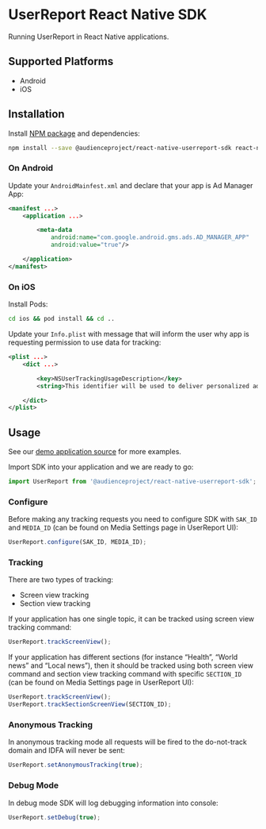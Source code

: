 # UserReport React Native SDK

Running UserReport in React Native applications.

## Supported Platforms

* Android
* iOS

## Installation

Install [NPM package](https://www.npmjs.com/package/@audienceproject/react-native-userreport-sdk) and dependencies:

```sh
npm install --save @audienceproject/react-native-userreport-sdk react-native-device-info
```

### On Android

Update your `AndroidMainfest.xml` and declare that your app is Ad Manager App:

```xml
<manifest ...>
    <application ...>

        <meta-data
            android:name="com.google.android.gms.ads.AD_MANAGER_APP"
            android:value="true"/>

    </application>
</manifest>
```

### On iOS

Install Pods:

```sh
cd ios && pod install && cd ..
```

Update your `Info.plist` with message that will inform the user why app is requesting permission to use data for tracking:

```xml
<plist ...>
    <dict ...>

        <key>NSUserTrackingUsageDescription</key>
        <string>This identifier will be used to deliver personalized ads to you.</string>

    </dict>
</plist>
```

## Usage

See our [demo application source](demo/App.js) for more examples.

Import SDK into your application and we are ready to go:

```js
import UserReport from '@audienceproject/react-native-userreport-sdk';
```

### Configure

Before making any tracking requests you need to configure SDK with `SAK_ID` and `MEDIA_ID` (can be found on Media Settings page in UserReport UI):

```js
UserReport.configure(SAK_ID, MEDIA_ID);
```

### Tracking

There are two types of tracking:

* Screen view tracking
* Section view tracking

If your application has one single topic, it can be tracked using screen view tracking command:

```js
UserReport.trackScreenView();
```

If your application has different sections (for instance “Health”, “World news” and “Local news”), then it should be tracked using both screen view command and section view tracking command with specific `SECTION_ID` (can be found on Media Settings page in UserReport UI):

```js
UserReport.trackScreenView();
UserReport.trackSectionScreenView(SECTION_ID);
```

### Anonymous Tracking

In anonymous tracking mode all requests will be fired to the do-not-track domain and IDFA will never be sent:

```js
UserReport.setAnonymousTracking(true);
```

### Debug Mode

In debug mode SDK will log debugging information into console:

```js
UserReport.setDebug(true);
```
